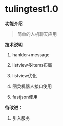 # tulingtest1.0

**功能介绍**

>简单的人机聊天应用

**技术说明**

1. hanlder+message

2. listview多items布局

3. listview优化

4. 图灵机器人接口使用

5. fastjson使用

**待改进：**

1. 引入服务
